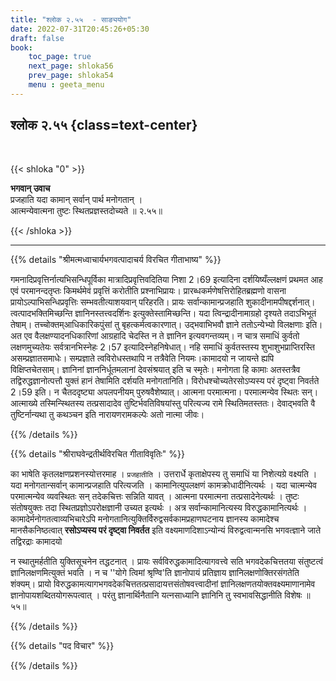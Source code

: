 ```yaml
---
title: "श्लोक २.५५  - साङ्ययोग"
date: 2022-07-31T20:45:26+05:30
draft: false
book:
    toc_page: true
    next_page: shloka56
    prev_page: shloka54
    menu : geeta_menu
---
```




## श्लोक २.५५ {class=text-center}

<br/>

{{< shloka  "0"  >}}  

**भगवान् उवाच**   
प्रजहाति यदा कामान् सर्वान् पार्थ मनोगतान् ।   
आत्मन्येवात्मना तुष्टः स्थितप्रज्ञस्तदोच्यते ॥ २.५५॥   

{{< /shloka >}}

---


{{% details "श्रीमत्मध्वाचार्यभगवत्पादाचर्य विरचित  गीताभाष्य" %}}

गमनादिप्रवृत्तिर्नात्यभिसन्धिपूर्विका मात्रादिप्रवृत्तिवदितिया निशा 2।69 इत्यादिना दर्शयिष्यँल्लक्षणं प्रथमत आह एवं परमानन्दतृप्तः किमर्थमेवं प्रवृत्तिं करोतीति प्रश्नाभिप्रायः। प्रारब्धकर्मणेषत्तिरोहितब्रह्मणो वासना प्रायोऽल्पाभिसन्धिप्रवृत्तिः सम्भवतीत्याशयवान् परिहरति। प्रायः सर्वान्कामान्प्रजहाति शुकादीनामपीषद्दर्शनात्।त्वत्पादभक्तिमिच्छन्ति ज्ञानिनस्तत्त्वदर्शिनः इत्युक्तेस्तामिच्छन्ति। यदा त्विन्द्रादीनामाग्रहो दृश्यते तदाऽभिभूतं तेषाम्। तच्चोक्तम्आधिकारिकपुंसां तु बृहत्कर्मत्वकारणात्। उद्भवाभिभवौ ज्ञाने ततोऽन्येभ्यो विलक्षणाः इति। अत एव वैलक्षण्यादनधिकारिणां आग्रहादि चेदस्ति न ते ज्ञानिन इत्यवगन्तव्यम्।
न चात्र समाधिं कुर्वतो लक्षणमुच्यतेयः सर्वत्रानभिस्नेहः 2।57 इत्यादिस्नेहनिषेधात्। नहि समाधिं कुर्वतस्तस्य शुभाशुभप्राप्तिरस्ति असम्प्रज्ञातसमाधेः। सम्प्रज्ञाते त्वविरोधस्तथापि न तत्रैवेति नियमः।कामादयो न जायन्ते ह्यपि विक्षिप्तचेतसाम्। ज्ञानिनां ज्ञाननिर्धूतमलानां देवसंश्रयात् इति च स्मृतेः। मनोगता हि कामाः अतस्तत्रैव तद्विरुद्धज्ञानोत्पत्तौ युक्तं हानं तेषामिति दर्शयति मनोगतानिति। विरोधश्चोच्यतेरसोऽप्यस्य परं दृष्ट्वा निवर्तते 2।59 इति। न चैतददृष्ट्या अपलपनीयम् पुरुषवैशेष्यात्। आत्मना परमात्मना। परमात्मन्येव स्थितः सन्। आत्माख्ये तस्मिन्स्थितस्य तत्प्रसादादेव तुष्टिर्भवतिविषयांस्तु परित्यज्य रामे स्थितिमतस्ततः। देवाद्भवति वै तुष्टिर्नान्यथा तु कथञ्चन इति नारायणरामकल्पेः अतो नात्मा जीवः।

{{% /details %}}



{{% details "श्रीराघवेन्द्रतीर्थविरचित गीताविवृतिः" %}}

का भाषेति कृतलक्षणप्रशनस्योत्तरमाह । `प्रजहातीति` । उत्तरार्धे
कृताक्षेपस्य तु समाधिं या निशेत्यग्रे वक्ष्यति । यदा मनोगतान्सर्वान्‌
कामान्प्रजहाति परित्यजति । कामानित्युपलक्षणं कामक्रोधादीनित्यर्थः । यदा
चात्मन्येव परमात्मन्येव व्यवस्थितः सन्‌ तदेकचित्तः सन्निति यावत्‌ । आत्मना
परमात्मना तत्प्रसादेनेत्यर्थः । तुष्टः संतोषयुक्तः तदा स्थितप्रज्ञोऽपरोक्षज्ञानी
उच्यत इत्यर्थः । अत्र सर्वान्कामानित्यस्य विरुद्धकामानित्यर्थः ।
कामादेर्मनोगतत्वाव्यभिचारेऽपि मनोगतानित्युक्तिर्विरुद्वसर्वकामप्रहाणघटनाय
 ज्ञानस्य कामादेश्च मानसैकनिष्ठत्वात्‌ **रसोऽप्यस्य परं दृष्ट्वा निवर्तत** इति
वक्ष्यमाणदिशाऽन्योन्यं विरुद्वत्वान्मनसि भगवत्ज्ञाने जाते तद्विरद्राः कामादयो

न स्थातुमर्हतीति युक्तिसूचनेन तद्धटनात्‌ । प्रायः सर्वविरुद्धकामादित्यागवत्त्वे
सति भगवदेकचित्ततया संतुष्टत्वं ज्ञानिलक्षणमित्युक्तं भवति । न च ''योगे
त्विमां श्रृण्वि'ति ज्ञानोपायं प्रतिज्ञाय ज्ञानिलक्षणोक्तिरसंगतेति शंक्यम्‌।
प्रायो विरुद्धकामत्यागभगवदेकचित्ततत्प्रसादायत्तसंतोषवत्त्वादीनां
ज्ञानिलक्षणतयोक्तवक्ष्यमाणानामेव ज्ञानोपायशब्दितयोगरूपत्वात्‌ । परंतु
ज्ञानार्थिनैतानि यत्नसाध्यानि ज्ञानिनि तु स्वभावसिद्धानीति विशेषः ॥ ५५॥

{{% /details %}}



{{% details "पद विचार" %}}


{{% /details %}}
